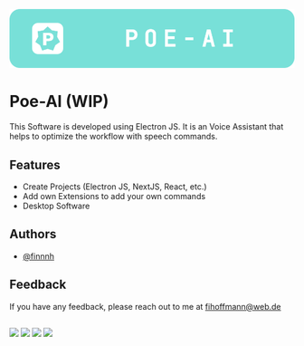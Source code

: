 ﻿![Logo](pictures/poe_logo.png)

# Poe-AI (WIP)

This Software is developed using Electron JS. It is an Voice Assistant that helps to optimize the workflow with speech commands.

## Features

- Create Projects (Electron JS, NextJS, React, etc.)
- Add own Extensions to add your own commands
- Desktop Software

## Authors

- [@finnnh](https://www.github.com/finnnh)

## Feedback

If you have any feedback, please reach out to me at fihoffmann@web.de

##

<p float="left">
  <img src="https://www.vectorlogo.zone/logos/electronjs/electronjs-icon.svg" width="75"/> 
  <img src="https://www.vectorlogo.zone/logos/nodejs/nodejs-icon.svg" width="75"/>
  <img src="https://www.vectorlogo.zone/logos/w3_html5/w3_html5-icon.svg" width="75"/>
  <img src="https://upload.vectorlogo.zone/logos/javascript/images/239ec8a4-163e-4792-83b6-3f6d96911757.svg" width="75"/>
</p>
